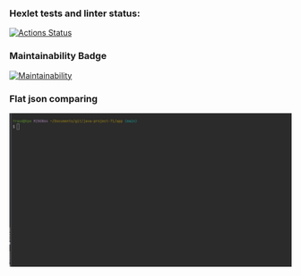 ### Hexlet tests and linter status:
[![Actions Status](https://github.com/zheleznikov/java-project-71/actions/workflows/hexlet-check.yml/badge.svg)](https://github.com/zheleznikov/java-project-71/actions)

### Maintainability Badge
[![Maintainability](https://api.codeclimate.com/v1/badges/a9c1da2a9c33663f1c3c/maintainability)](https://codeclimate.com/github/zheleznikov/java-project-71/maintainability)

### Flat json comparing
![flat-json](demo/compare-flat-json.gif)